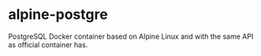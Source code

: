 # alpine-postgre
PostgreSQL Docker container based on Alpine Linux and with the same API as official container has.
